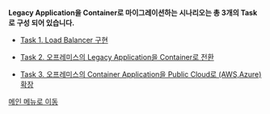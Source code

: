 **Legacy Application을 Container로 마이그레이션하는 시나리오는 총 3개의 Task로 구성 되어 있습니다.** 

 - [Task 1. Load Balancer 구현](https://github.com/netappkr/NDX_Handsonworkshop-/blob/master/containerization/Loadbalancer.md)
 
 - [Task 2. 오프레미스의 Legacy Application을 Container로 전환](https://github.com/netappkr/NDX_Handsonworkshop-/blob/master/containerization/OnPremcontainer.md) 
 
 - [Task 3. 오프레미스의 Container Application을 Public Cloud로 (AWS,Azure) 확장](https://github.com/netappkr/NDX_Handsonworkshop-/blob/master/containerization/ContainerinMultiCloud.md) 

[메인 메뉴로 이동](https://github.com/netappkr/NDX_Handsonworkshop-/)
<!--stackedit_data:
eyJoaXN0b3J5IjpbLTk5MzE3MDUwLDQ4MjE5OTQwNiwtMTUzNT
Y1MDQ3MCwtMTM5NDIxOTc0NSwyNTIzMzM0OV19
-->